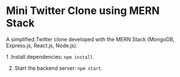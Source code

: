 # Mini Twitter Clone using MERN Stack

A simplified Twitter clone developed with the MERN Stack (MongoDB, Express.js, React.js, Node.js).


1 .Install dependencies: `npm install`.


2. Start the backend server: `npm start`.
